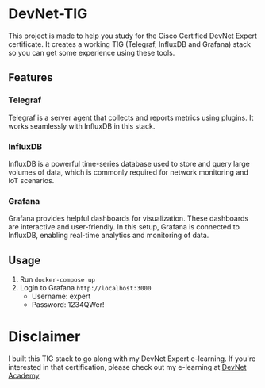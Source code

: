# DevNet-TIG
This project is made to help you study for the Cisco Certified DevNet Expert certificate. It creates a working TIG (Telegraf, InfluxDB and Grafana) stack so you can get some experience using these tools.

## Features
### Telegraf
Telegraf is a server agent that collects and reports metrics using plugins. It works seamlessly with InfluxDB in this stack.

### InfluxDB
InfluxDB is a powerful time-series database used to store and query large volumes of data, which is commonly required for network monitoring and IoT scenarios.

### Grafana
Grafana provides helpful dashboards for visualization. These dashboards are interactive and user-friendly. In this setup, Grafana is connected to InfluxDB, enabling real-time analytics and monitoring of data.

## Usage
1. Run `docker-compose up`
2. Login to Grafana `http://localhost:3000`
    - Username: expert
    - Password: 1234QWer!

# Disclaimer
I built this TIG stack to go along with my DevNet Expert e-learning. If you're interested in that certification, please check out my e-learning at [DevNet Academy](https://devnet-academy.com)
